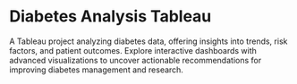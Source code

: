 # Diabetes Analysis Tableau

A Tableau project analyzing diabetes data, offering insights into trends, risk factors, and patient outcomes. Explore interactive dashboards with advanced visualizations to uncover actionable recommendations for improving diabetes management and research.

